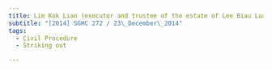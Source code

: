 ```yaml
---
title: Lim Kok Lian (executor and trustee of the estate of Lee Biau Luan, deceased) v Lee Patricia 
subtitle: "[2014] SGHC 272 / 23\_December\_2014"
tags:
  - Civil Procedure
  - Striking out

---
```


